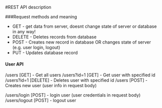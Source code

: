 #REST API description

###Request methods and meaning
- GET - get data from server, doesnt change state of server or database in any way!
- DELETE - Deletes records from database
- POST - Creates new record in database OR changes state of server (e.g. user login, logout)
- PUT - Updates database record

#### User API
/users [GET] - Get all users
/users?id=1 [GET] - Get user with specified id
/users?id=1 [DELETE] - Deletes user with specified id
/users [POST] - Creates new user (user info in request body)

/users/login [POST] - login user (user credentials in request body)
/users/logout [POST] - logout user